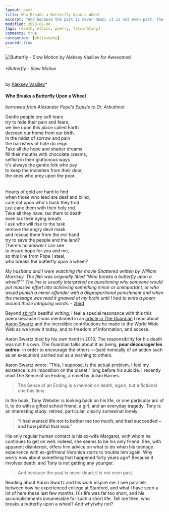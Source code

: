 ```yaml
---
layout: post
title: Who Breaks a Butterfly Upon a Wheel
excerpt: "And because the past is never dead; it is not even past. The Sense of an Ending, and the untimely death of Aaron Swartz. Here is suicide as a philosophical question: does suicide make sense as an answer to suffering?"
modified: 2018-02-08
tags: [death, ethics, poetry, fascinating]
comments: true
categories: [philosophy]
pinned: true
---
```


![Butterfly - Slow Motion
by Aleksey Vasiliev for Awesomed](https://cdn.dribbble.com/users/1166255/screenshots/4105916/dribbble-1.gif)

<meta property="og:image" content="https://cdn.dribbble.com/users/1166255/screenshots/4105916/dribbble-1.gif">

###### *Butterfly - Slow Motion
by [Aleksey Vasiliev](https://dribbble.com/shots/4105916-Butterfly-Slow-Motion)*

#### Who Breaks a Butterfly Upon a Wheel<br>

*borrowed from Alexander Pope's Espisle to Dr. Arbuthnot*

Gentle people cry soft tears<br>
try to hide their pain and fears,<br>
we live upon this place called Earth<br>
decreed our home from our birth.<br>
In the midst of sorrow and pain<br>
the barristers of hate do reign.<br>
Take all the hope and shatter dreams<br>
fill their mouths with chocolate creams,<br>
selfish in their gluttonous ways<br>
it's always the gentle folk who pay<br>
to keep the monsters from their door,<br>
the ones who prey upon the poor.<br>
<br>
<br>
Hearts of gold are hard to find<br>
when those who lead are deaf and blind,<br>
care not upon who's back they trod<br>
just cane them with their holy rod.<br>
Take all they have, tax them to death<br>
even tax their dying breath.<br>
I ask who will rise to the task<br>
remove the angry devil mask<br>
and rescue them from the evil hand<br>
try to save the people and the land?<br>
There's no answer I can see<br>
to insure hope for you and me,<br>
so this line from Pope I steal,<br>
who breaks the butterfly upon a wheel?<br>

*My husband and I were watching the movie Shattered written by William Morrisey.
The film was originally titled "Who breaks a butterfly upon a wheel?""
The line is usually interpreted as questioning why someone would put massive effort into
 achieving something minor or unimportant, or who would punish a minor offender with a
  disproportional punishment and when the message was read it gnawed at my brain until
   I had to write a poem around those intriguing words.* - [zbird](https://allpoetry.com/zbird)

  Beyond [zbird](https://allpoetry.com/zbird)'s beatiful writing, I feel a special resonance with this this poem because it was mentioned in an [article in The Guardian](https://www.theguardian.com/commentisfree/2015/feb/07/aaron-swartz-suicide-internets-own-boy) I read about [Aaron Swartz](http://www.aaronsw.com/) and the incredible contributions he made to the World Wide Web as we know it today, and to freedom of information, and access.

  Aaron Swartz died by his own hand in 2013. The responsibility for his death was not his own. The Guardian talks about it as being, **pour décourager les autres**- in order to encourage the others —(said ironically of an action such as an execution) carried out as a warning to others.

  Aaron Swartz wrote: “This, I suppose, is the actual problem, I feel my existence is an imposition on the planet.” long before his suicide. I recently read The Sense of an Ending, a novel by Julian Barnes.

  <script type="text/javascript">
amzn_assoc_tracking_id = "tanaka21-20";
amzn_assoc_ad_mode = "manual";
amzn_assoc_ad_type = "smart";
amzn_assoc_marketplace = "amazon";
amzn_assoc_region = "US";
amzn_assoc_design = "enhanced_links";
amzn_assoc_asins = "B004YWKKEG";
amzn_assoc_placement = "adunit";
amzn_assoc_linkid = "92ee0c41857134bde42a392e20c37f61";
</script>
<script src="//z-na.amazon-adsystem.com/widgets/onejs?MarketPlace=US"></script>

> The Sense of an Ending is a memoir on death, again, but a fictional one this time.

In the book, Tony Webster is looking back on his life, or one particular arc of it, to do with a gifted school friend, a girl, and an everyday tragedy. Tony is an interesting study: retired, particular, clearly somewhat lonely:

>**“I had wanted life not to bother me too much, and had succeeded – and how pitiful that was.”**

His only regular human contact is his ex-wife Margaret, with whom he continues to get on well: indeed, she seems to be his only friend. She, with apparent disinterest, offers him advice on what to do when his teenage experience with ex-girlfriend Veronica starts to trouble him again. Why worry now about something that happened forty years ago? Because it involves death, and Tony is not getting any younger.

> And because the past is never dead; it is not even past.


  Reading about Aaron Swartz and his work inspire me. I see parallels between how he experienced college at Stanford, and what I have seen a lot of here these last few months. His life was far too short, and his accomplishments innumerable for such a short life. Tell me then, who breaks a butterfly upon a wheel? And why/why not?
